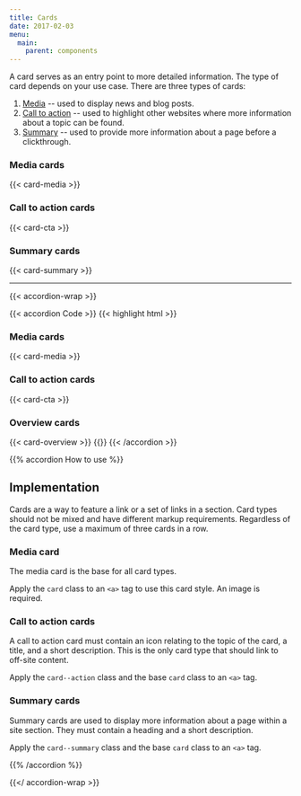 ```yaml
---
title: Cards
date: 2017-02-03
menu:
  main:
    parent: components
---
```


A card serves as an entry point to more detailed information. The type of card depends on your use case. There are three types of cards:

1. [Media](#media-cards) -- used to display news and blog posts.
2. [Call to action](#call-to-action-cards) -- used to highlight other websites where more information about a topic can be found.
3. [Summary](#summary-cards) -- used to provide more information about a page before a clickthrough.

### Media cards
{{< card-media >}}

### Call to action cards
{{< card-cta >}}

### Summary cards
{{< card-summary >}}

---

{{< accordion-wrap >}}

{{< accordion Code >}}
  {{< highlight html >}}
<h3>Media cards</h3>
{{< card-media >}}
<h3>Call to action cards</h3>
{{< card-cta >}}
<h3>Overview cards</h3>
{{< card-overview >}}
{{</ highlight >}}
{{< /accordion >}}

{{% accordion How to use %}}
## Implementation

Cards are a way to feature a link or a set of links in a section. Card types should not be mixed and have different markup requirements. Regardless of the card type, use a maximum of three cards in a row.

### Media card
The media card is the base for all card types.

Apply the `card` class to an `<a>` tag to use this card style. An image is required.

### Call to action cards
A call to action card must contain an icon relating to the topic of the card, a title, and a short description. This is the only card type that should link to off-site content.

Apply the `card--action` class and the base `card` class to an `<a>` tag.

### Summary cards
Summary cards are used to display more information about a page within a site section. They must contain a heading and a short description.

Apply the `card--summary` class and the base `card` class to an `<a>` tag.

{{% /accordion %}}

{{</ accordion-wrap >}}
